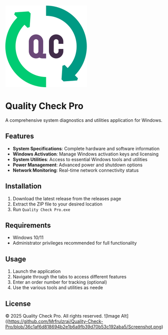 ![Image Alt](https://github.com/Mrfrulzraj/Quality-Check-Pro/blob/36c1af6d818694b2e1b6a9fb39d70b53c192aba5/quality-control.png)
# Quality Check Pro

A comprehensive system diagnostics and utilities application for Windows.

## Features

- **System Specifications**: Complete hardware and software information
- **Windows Activation**: Manage Windows activation keys and licensing
- **System Utilities**: Access to essential Windows tools and utilities
- **Power Management**: Advanced power and shutdown options
- **Network Monitoring**: Real-time network connectivity status

## Installation

1. Download the latest release from the releases page
2. Extract the ZIP file to your desired location
3. Run `Quality Check Pro.exe`

## Requirements

- Windows 10/11
- Administrator privileges recommended for full functionality

## Usage

1. Launch the application
2. Navigate through the tabs to access different features
3. Enter an order number for tracking (optional)
4. Use the various tools and utilities as neede

## License

© 2025 Quality Check Pro. All rights reserved.
![Image Alt]((https://github.com/Mrfrulzraj/Quality-Check-Pro/blob/36c1af6d818694b2e1b6a9fb39d70b53c192aba5/Screenshot.png)
